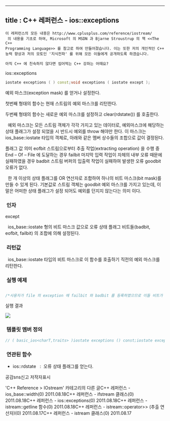 ----------------
title : C++ 레퍼런스 - ios::exceptions
--------------



```warning
이 레퍼런스의 모든 내용은 http://www.cplusplus.com/reference/iostream/
 의 내용을 기초로 하여, Microsoft 의 MSDN 과 Bjarne Stroustrup 의 책 <<The C++ 
Programming Language>> 를 참고로 하여 만들어졌습니다. 이는 또한 저의 개인적인 C++ 능력 향상과 저의 모토인 '지식전파' 를 위해 모든 이들에게 공개하도록 하겠습니다.
```

```info
아직 C++ 에 친숙하지 않다면 씹어먹는 C++ 강좌는 어때요?
```


ios::exceptions





```cpp
iostate exceptions ( ) const;void exceptions ( iostate except );
```


예외 마스크(exception mask) 를 얻거나 설정한다. 

첫번째 형태의 함수는 현재 스트림의 예외 마스크를 리턴한다.

두번째 형태의 함수는 새로운 예외 마스크를 설정하고 clear(rdstate()) 를 호출한다. 

  예외 마스크는 모든 스트림 객체가 각각 가지고 있는 데이터로, 예외마스크에 해당하는 상태 플래그가 설정 되었을 시 반드시 예외를 throw 해야만 한다. 이 마스크는 ios_base::iostate 타입의 객체로, 아래와 같은 멤버 상수들의 조합으로 값이 결정된다. 


플래그 값
의미
eofbit
스트림으로부터 추출 작업(extracting operation) 을 수행 중 End – Of –
  File 에 도달하는 경우
failbit
마지막 입력 작업이 자체의 내부 오류 때문에 실패하였을
  경우 
badbit
스트림 버퍼의 입출력 작업이 실패하여 발생한 오류
goodbit
오류가 없다. 

  한 개 이상의 상태 플래그를 OR 연산자로 조합하여 하나의 비트 마스크(bit mask)를 만들 수 있게 된다. 기본값로 스트림 객체는 goodbit 예외 마스크를 가지고 있는데, 이 말은 어떠한 상태 플래그가 설정 되어도 예외를 던지지 않는다는 의미 이다. 



###  인자




except

  ios_base::iostate 형의 비트 마스크 값으로 오류 상태 플래그 비트들(badbit, eofbit, failbit) 의 조합에 의해 설정된다. 




###  리턴값




  ios_base::iostate 타입의 비트 마스크로 이 함수를 호출하기 직전의 예외 마스크를 리턴한다. 



###  실행 예제


```cpp

/*사용자가 file 의 exception 에 failbit 와 badbit 를 등록하였으므로 이들 비트가 설정될 때 예외를 throw 하게 된다. 나의 경우 test.txt 파일에 내용이 존재하지 않았으므로failbit 가 설정되어서 예외가 throw 된 것이다.*/#include <iostream>#include <fstream>using namespace std;int main (){    ifstream file;    file.exceptions ( ifstream::failbit | ifstream::badbit );    try     {        file.open ("test.txt");        file.get();    }    catch (ifstream::failure e)     {        cout << "Exception opening/reading file";    }    file.close();    return 0;}
```


실행 결과


![](http://img1.daumcdn.net/thumb/R1920x0/?fname=http%3A%2F%2Fcfile24.uf.tistory.com%2Fimage%2F145ED6344E4BEA8A334FD9)




###  템플릿 멤버 정의




```cpp
// ( basic_ios<charT,traits> )iostate exceptions () const;iostate exceptions ( iostate except );
```





###  연관된 함수





* ios::rdstate
  :  오류 상태 플래그를 얻는다. 







공감sns신고
저작자표시

'C++ Reference > IOstream' 카테고리의 다른 글C++ 레퍼런스 - ios_base::width(0)
2011.08.18C++ 레퍼런스 - ifstream 클래스(0)
2011.08.18C++ 레퍼런스 - ios::exceptions(0)
2011.08.18C++ 레퍼런스 - istream::getline 함수(0)
2011.08.18C++ 레퍼런스 - istream::operator>> (추출 연산자)(0)
2011.08.17C++ 레퍼런스 - istream 클래스(0)
2011.08.17

